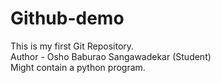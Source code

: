 # Github-demo
This is my first Git Repository.
<br>
Author - Osho Baburao Sangawadekar (Student)
<br>
Might contain a python program.
